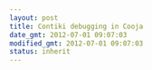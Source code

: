 ```yaml
---
layout: post
title: Contiki debugging in Cooja
date_gmt: 2012-07-01 09:07:03
modified_gmt: 2012-07-01 09:07:03
status: inherit
---
```


